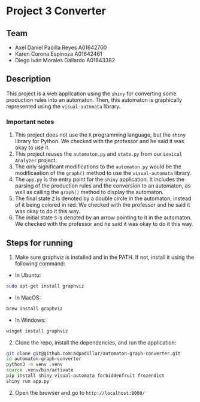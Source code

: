 # Project 3 Converter

## Team

- Axel Daniel Padilla Reyes A01642700
- Karen Corona Espinoza A01642461
- Diego Iván Morales Gallardo A01643382

## Description

This project is a web application using the `shiny` for converting some production rules into an automaton.
Then, this automaton is graphically represented using the `visual-automata` library.

### Important notes

1. This project does not use the `R` programming language, but the `shiny` library for Python. We checked with the professor and he said it was okay to use it.
2. This project reuses the `automaton.py` and `state.py` from our `Lexical Analyzer` project.
3. The only significant modifications to the `automaton.py` would be the modificaation of the `graph()` method to use the `visual-automata` library.
4. The `app.py` is the entry point for the `shiny` application. It includes the parsing of the production rules and the conversion to an automaton, as well as calling the `graph()` method to display the automaton.
5. The final state `Z` is denoted by a double circle in the automaton, instead of it being colored in red. We checked with the professor and he said it was okay to do it this way.
6. The initial state `S` is denoted by an arrow pointing to it in the automaton. We checked with the professor and he said it was okay to do it this way.

## Steps for running

1. Make sure graphviz is installed and in the PATH. If not, install it using the following command:

- In Ubuntu:

```bash
sudo apt-get install graphviz
```

- In MacOS:

```bash
brew install graphviz
```

- In Windows:

```bash
winget install graphviz
```

2. Clone the repo, install the dependencies, and run the application:

```bash
git clone git@github.com:adpadillar/automaton-graph-converter.git
cd automaton-graph-converter
python3 -m venv .venv
source .venv/bin/activate
pip install shiny visual-automata forbiddenfruit frozendict
shiny run app.py
```

2. Open the browser and go to `http://localhost:8000/`
